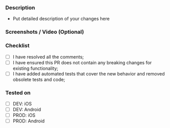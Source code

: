 ### Description
- Put detailed description of your changes here

### Screenshots / Video (Optional)

### Checklist
- [ ] I have resolved all the comments;
- [ ] I have ensured this PR does not contain any breaking changes for existing functionality;
- [ ] I have added automated tests that cover the new behavior and removed obsolete tests and code;

### Tested on
- [ ] DEV: iOS
- [ ] DEV: Android
- [ ] PROD: iOS
- [ ] PROD: Android

